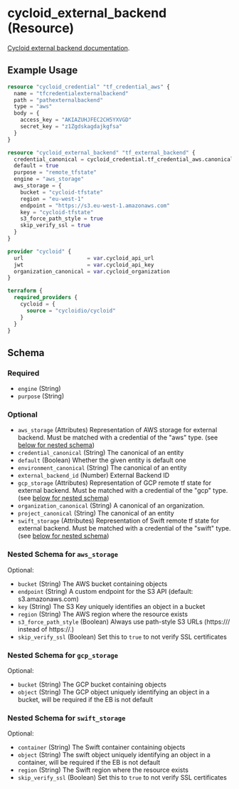 # cycloid_external_backend (Resource)

[Cycloid external backend documentation](https://docs.cycloid.io/cookbook/getting-started/platform-teams/organizations/terraform-backend#set-up-a-terraform-backend).


## Example Usage

```terraform
resource "cycloid_credential" "tf_credential_aws" {
  name = "tfcredentialexternalbackend"
  path = "pathexternalbackend"
  type = "aws"
  body = {
    access_key = "AKIAZUHJFEC2CH5YXVGD"
    secret_key = "z1Zgdskagdajkgfsa"
  }
}

resource "cycloid_external_backend" "tf_external_backend" {
  credential_canonical = cycloid_credential.tf_credential_aws.canonical
  default = true
  purpose = "remote_tfstate"
  engine = "aws_storage"
  aws_storage = {
    bucket = "cycloid-tfstate"
    region = "eu-west-1"
    endpoint = "https://s3.eu-west-1.amazonaws.com"
    key = "cycloid-tfstate"
    s3_force_path_style = true
    skip_verify_ssl = true
  }
}

provider "cycloid" {
  url                    = var.cycloid_api_url
  jwt                    = var.cycloid_api_key
  organization_canonical = var.cycloid_organization
}

terraform {
  required_providers {
    cycloid = {
      source = "cycloidio/cycloid"
    }
  }
}
```


<!-- schema generated by tfplugindocs -->
## Schema

### Required

- `engine` (String)
- `purpose` (String)

### Optional

- `aws_storage` (Attributes) Representation of AWS storage for external backend.
Must be matched with a credential of the "aws" type. (see [below for nested schema](#nestedatt--aws_storage))
- `credential_canonical` (String) The canonical of an entity
- `default` (Boolean) Whether the given entity is default one
- `environment_canonical` (String) The canonical of an entity
- `external_backend_id` (Number) External Backend ID
- `gcp_storage` (Attributes) Representation of GCP remote tf state for external backend.
Must be matched with a credential of the "gcp" type. (see [below for nested schema](#nestedatt--gcp_storage))
- `organization_canonical` (String) A canonical of an organization.
- `project_canonical` (String) The canonical of an entity
- `swift_storage` (Attributes) Representation of Swift remote tf state for external backend.
Must be matched with a credential of the "swift" type. (see [below for nested schema](#nestedatt--swift_storage))

<a id="nestedatt--aws_storage"></a>
### Nested Schema for `aws_storage`

Optional:

- `bucket` (String) The AWS bucket containing objects
- `endpoint` (String) A custom endpoint for the S3 API (default: s3.amazonaws.com)
- `key` (String) The S3 Key uniquely identifies an object in a bucket
- `region` (String) The AWS region where the resource exists
- `s3_force_path_style` (Boolean) Always use path-style S3 URLs (https://<HOST>/<BUCKET> instead of https://<BUCKET>.<HOST>)
- `skip_verify_ssl` (Boolean) Set this to `true` to not verify SSL certificates


<a id="nestedatt--gcp_storage"></a>
### Nested Schema for `gcp_storage`

Optional:

- `bucket` (String) The GCP bucket containing objects
- `object` (String) The GCP object uniquely identifying an object in a bucket,
will be required if the EB is not default


<a id="nestedatt--swift_storage"></a>
### Nested Schema for `swift_storage`

Optional:

- `container` (String) The Swift container containing objects
- `object` (String) The swift object uniquely identifying an object in a container,
will be required if the EB is not default
- `region` (String) The Swift region where the resource exists
- `skip_verify_ssl` (Boolean) Set this to `true` to not verify SSL certificates



